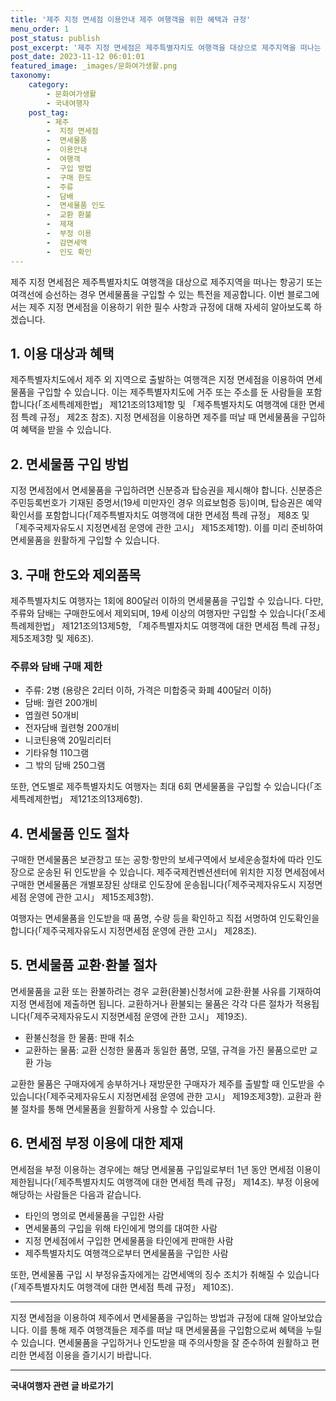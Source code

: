 ```yaml
---
title: '제주 지정 면세점 이용안내 제주 여행객을 위한 혜택과 규정'
menu_order: 1
post_status: publish
post_excerpt: '제주 지정 면세점은 제주특별자치도 여행객을 대상으로 제주지역을 떠나는 항공기 또는 여객선에 승선하는 경우 면세물품을 구입할 수 있는 특전을 제공합니다. 이번 블로그에서는 제주 지정 면세점을 이용하기 위한 필수 사항과 규정에 대해 자세히 알아보도록 하겠습니다.'
post_date: 2023-11-12 06:01:01
featured_image: _images/문화여가생활.png
taxonomy:
    category:
        - 문화여가생활
        - 국내여행자
    post_tag:
        - 제주
        -  지정 면세점
        -  면세물품
        -  이용안내
        -  여행객
        -  구입 방법
        -  구매 한도
        -  주류
        -  담배
        -  면세물품 인도
        -  교환 환불
        -  제재
        -  부정 이용
        -  감면세액
        -  인도 확인
---
```



제주 지정 면세점은 제주특별자치도 여행객을 대상으로 제주지역을 떠나는 항공기 또는 여객선에 승선하는 경우 면세물품을 구입할 수 있는 특전을 제공합니다. 이번 블로그에서는 제주 지정 면세점을 이용하기 위한 필수 사항과 규정에 대해 자세히 알아보도록 하겠습니다.

## 1. 이용 대상과 혜택
제주특별자치도에서 제주 외 지역으로 출발하는 여행객은 지정 면세점을 이용하여 면세물품을 구입할 수 있습니다. 이는 제주특별자치도에 거주 또는 주소를 둔 사람들을 포함합니다(「조세특례제한법」 제121조의13제1항 및 「제주특별자치도 여행객에 대한 면세점 특례 규정」 제2조 참조). 지정 면세점을 이용하면 제주를 떠날 때 면세물품을 구입하여 혜택을 받을 수 있습니다.

## 2. 면세물품 구입 방법
지정 면세점에서 면세물품을 구입하려면 신분증과 탑승권을 제시해야 합니다. 신분증은 주민등록번호가 기재된 증명서(19세 미만자인 경우 의료보험증 등)이며, 탑승권은 예약확인서를 포함합니다(「제주특별자치도 여행객에 대한 면세점 특례 규정」 제8조 및 「제주국제자유도시 지정면세점 운영에 관한 고시」 제15조제1항). 이를 미리 준비하여 면세물품을 원활하게 구입할 수 있습니다.

## 3. 구매 한도와 제외품목
제주특별자치도 여행자는 1회에 800달러 이하의 면세물품을 구입할 수 있습니다. 다만, 주류와 담배는 구매한도에서 제외되며, 19세 이상의 여행자만 구입할 수 있습니다(「조세특례제한법」 제121조의13제5항, 「제주특별자치도 여행객에 대한 면세점 특례 규정」 제5조제3항 및 제6조).

### 주류와 담배 구매 제한

- 주류: 2병 (용량은 2리터 이하, 가격은 미합중국 화폐 400달러 이하)
- 담배: 궐련 200개비
- 엽궐련 50개비
- 전자담배 궐련형 200개비
- 니코틴용액 20밀리리터
- 기타유형 110그램
- 그 밖의 담배 250그램

또한, 연도별로 제주특별자치도 여행자는 최대 6회 면세물품을 구입할 수 있습니다(「조세특례제한법」 제121조의13제6항).

## 4. 면세물품 인도 절차
구매한 면세물품은 보관창고 또는 공항·항만의 보세구역에서 보세운송절차에 따라 인도장으로 운송된 뒤 인도받을 수 있습니다. 제주국제컨벤션센터에 위치한 지정 면세점에서 구매한 면세물품은 개별포장된 상태로 인도장에 운송됩니다(「제주국제자유도시 지정면세점 운영에 관한 고시」 제15조제3항).

여행자는 면세물품을 인도받을 때 품명, 수량 등을 확인하고 직접 서명하여 인도확인을 합니다(「제주국제자유도시 지정면세점 운영에 관한 고시」 제28조).

## 5. 면세물품 교환·환불 절차
면세물품을 교환 또는 환불하려는 경우 교환(환불)신청서에 교환·환불 사유를 기재하여 지정 면세점에 제출하면 됩니다. 교환하거나 환불되는 물품은 각각 다른 절차가 적용됩니다(「제주국제자유도시 지정면세점 운영에 관한 고시」 제19조).

- 환불신청을 한 물품: 판매 취소
- 교환하는 물품: 교환 신청한 물품과 동일한 품명, 모델, 규격을 가진 물품으로만 교환 가능

교환한 물품은 구매자에게 송부하거나 재방문한 구매자가 제주를 출발할 때 인도받을 수 있습니다(「제주국제자유도시 지정면세점 운영에 관한 고시」 제19조제3항). 교환과 환불 절차를 통해 면세물품을 원활하게 사용할 수 있습니다.

## 6. 면세점 부정 이용에 대한 제재
면세점을 부정 이용하는 경우에는 해당 면세물품 구입일로부터 1년 동안 면세점 이용이 제한됩니다(「제주특별자치도 여행객에 대한 면세점 특례 규정」 제14조). 부정 이용에 해당하는 사람들은 다음과 같습니다.

- 타인의 명의로 면세물품을 구입한 사람
- 면세물품의 구입을 위해 타인에게 명의를 대여한 사람
- 지정 면세점에서 구입한 면세물품을 타인에게 판매한 사람
- 제주특별자치도 여행객으로부터 면세물품을 구입한 사람

또한, 면세물품 구입 시 부정유출자에게는 감면세액의 징수 조치가 취해질 수 있습니다(「제주특별자치도 여행객에 대한 면세점 특례 규정」 제10조).

---

지정 면세점을 이용하여 제주에서 면세물품을 구입하는 방법과 규정에 대해 알아보았습니다. 이를 통해 제주 여행객들은 제주를 떠날 때 면세물품을 구입함으로써 혜택을 누릴 수 있습니다. 면세물품을 구입하거나 인도받을 때 주의사항을 잘 준수하여 원활하고 편리한 면세점 이용을 즐기시기 바랍니다.
<!-- wp:separator -->
<hr class="wp-block-separator has-alpha-channel-opacity"/>
<!-- /wp:separator -->

<!-- wp:group {"backgroundColor":"base","layout":{"type":"constrained"}} -->
<div class="wp-block-group has-base-background-color has-background"><!-- wp:paragraph {"align":"center","fontSize":"medium"} -->
<p class="has-text-align-center has-large-font-size"><strong>국내여행자 관련 글 바로가기</strong></p>
<!-- /wp:paragraph -->


<!-- wp:latest-posts
{"categories":[{"id":15374,"count":19,"description":"","link":"https://uknowlaw.com/category/%ea%b5%ad%eb%82%b4%ec%97%ac%ed%96%89%ec%9e%90/","name":"국내여행자","slug":"국내여행자","taxonomy":"category","parent":0,"meta":[],"_links":{"self":[{"href":"https://uknowlaw.com/wp-json/wp/v2/categories/15374"}],"collection":[{"href":"https://uknowlaw.com/wp-json/wp/v2/categories"}],"about":[{"href":"https://uknowlaw.com/wp-json/wp/v2/taxonomies/category"}],"wp:post_type":[{"href":"https://uknowlaw.com/wp-json/wp/v2/posts?categories=15374"}],"curies":[{"name":"wp","href":"https://api.w.org/{rel}","templated":true}]}}],"postsToShow":100,"excerptLength":28,"postLayout":"grid","columns":2,"featuredImageAlign":"left","featuredImageSizeSlug":"large","fontSize":"small"} /--></div>
<!-- /wp:group -->